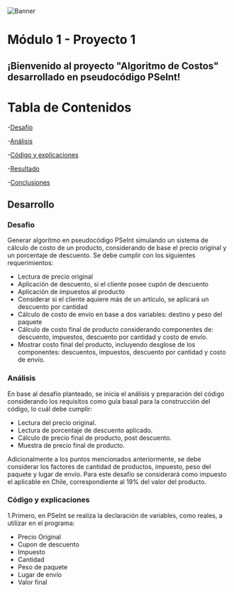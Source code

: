 ![Banner](./images/Banner.png)
# Módulo 1 - Proyecto 1
## ¡Bienvenido al proyecto "Algoritmo de Costos" desarrollado en pseudocódigo PSeInt!
# Tabla de Contenidos
-[Desafío](#desafío)

-[Análisis](#analisis)

-[Código y explicaciones](#codigo-y-explicaciones)

-[Resultado](#resultado)

-[Conclusiones](#conclusiones)

## Desarrollo

### Desafio
Generar algoritmo en pseudocódigo PSeInt simulando un sistema de cálculo de costo de un producto, considerando de base el precio original y un porcentaje de descuento. Se debe cumplir con los siguientes requerimientos:
- Lectura de precio original
- Aplicación de descuento, si el cliente posee cupón de descuento
- Aplicación de impuestos al producto
- Considerar si el cliente aquiere más de un artículo, se aplicará un descuento por cantidad
- Cálculo de costo de envío en base a dos variables: destino y peso del paquete
- Cálculo de costo final de producto considerando componentes de: descuento, impuestos, descuento por cantidad y costo de envío.
- Mostrar costo final del producto, incluyendo desglose de los componentes: descuentos, impuestos, descuento por cantidad y costo de envío.

  
### Análisis
En base al desafío planteado, se inicia el análisis y preparación del código considerando los requisitos como guía basal para la construcción del código, lo cuál debe cumplir:
- Lectura del precio original.
- Lectura de porcentaje de descuento aplicado.
- Cálculo de precio final de producto, post descuento.
- Muestra de precio final de producto.

Adicionalmente a los puntos mencionados anteriormente, se debe considerar los factores de cantidad de productos, impuesto, peso del paquete y lugar de envío.
Para este desafío se considerará como impuesto el aplicable en Chile, correspondiente al 19% del valor del producto.


### Código y explicaciones

1.Primero, en PSeInt se realiza la declaración de variables, como reales, a utilizar en el programa:
- Precio Original
- Cupon de descuento
- Impuesto
- Cantidad
- Peso de paquete
- Lugar de envío
- Valor final



